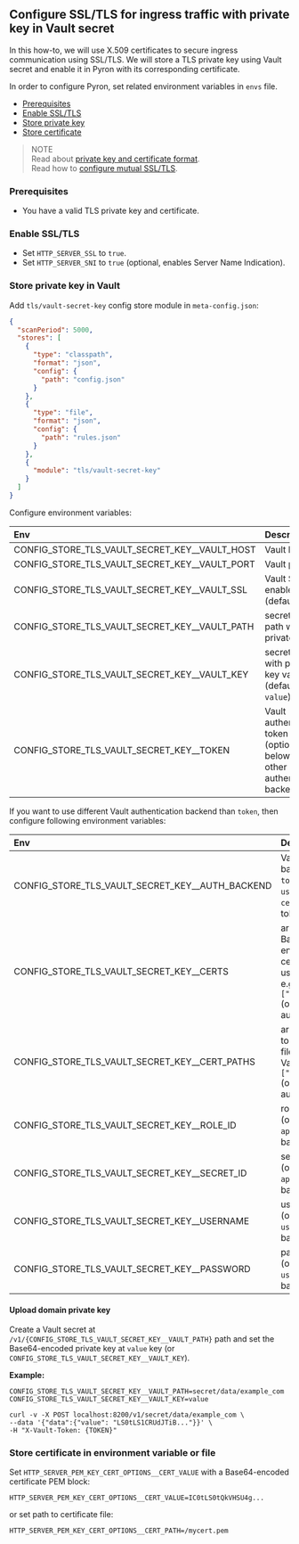 ## Configure SSL/TLS for ingress traffic with private key in Vault secret

In this how-to, we will use X.509 certificates to secure ingress communication using SSL/TLS.
We will store a TLS private key using Vault secret and enable it in Pyron with its corresponding certificate.

In order to configure Pyron, set related environment variables in `envs` file.

* [Prerequisites](#pre)
* [Enable SSL/TLS](#enable)
* [Store private key](#key-vault)
* [Store certificate](#cert-env)

> NOTE<br/>
> Read about [private key and certificate format](keycert-format.md).<br/>
> Read how to [configure mutual SSL/TLS](http-server-mtls-env.md).

<a id="pre"></a>
### Prerequisites

* You have a valid TLS private key and certificate.

<a id="enable"></a>
### Enable SSL/TLS

* Set `HTTP_SERVER_SSL` to `true`.
* Set `HTTP_SERVER_SNI` to `true` (optional, enables Server Name Indication).

<a id="key-vault"></a>
### Store private key in Vault

Add `tls/vault-secret-key` config store module in `meta-config.json`:

```json
{
  "scanPeriod": 5000,
  "stores": [
    {
      "type": "classpath",
      "format": "json",
      "config": {
        "path": "config.json"
      }
    },
    {
      "type": "file",
      "format": "json",
      "config": {
        "path": "rules.json"
      }
    },
    {
      "module": "tls/vault-secret-key"
    }
  ]
}
```

Configure environment variables:

| Env                                              | Description                                                                                       |
|:-------------------------------------------------|:--------------------------------------------------------------------------------------------------|
| CONFIG_STORE_TLS_VAULT_SECRET_KEY__VAULT_HOST    | Vault host                                                                                        |
| CONFIG_STORE_TLS_VAULT_SECRET_KEY__VAULT_PORT    | Vault port                                                                                        |
| CONFIG_STORE_TLS_VAULT_SECRET_KEY__VAULT_SSL     | Vault SSL enabled flag (default false)                                                            |
| CONFIG_STORE_TLS_VAULT_SECRET_KEY__VAULT_PATH    | secrets Vault path with private key                                                               |
| CONFIG_STORE_TLS_VAULT_SECRET_KEY__VAULT_KEY     | secret key with private key value (default `value`)                                               |
| CONFIG_STORE_TLS_VAULT_SECRET_KEY__TOKEN         | Vault authentication token (optional, see below for other authentication backends)                |

If you want to use different Vault authentication backend than `token`, then configure following environment variables:

| Env                                              | Description                                                                                                |
|:-------------------------------------------------|:-----------------------------------------------------------------------------------------------------------|
| CONFIG_STORE_TLS_VAULT_SECRET_KEY__AUTH_BACKEND  | Vault auth backend: `token`, `approle`, `userpass` or `cert` (default token)                               |
| CONFIG_STORE_TLS_VAULT_SECRET_KEY__CERTS         | array of Base64-encoded TLS certificates used by Vault, e.g. `["IC0t..."]` (optional, `cert` auth backend) |
| CONFIG_STORE_TLS_VAULT_SECRET_KEY__CERT_PATHS    | array of paths to certificate files used by Vault, e.g. `["mycert.pem"]` (optional, `cert` auth backend)   |
| CONFIG_STORE_TLS_VAULT_SECRET_KEY__ROLE_ID       | role id  (optional, `approle` auth backend)                                                                |
| CONFIG_STORE_TLS_VAULT_SECRET_KEY__SECRET_ID     | secret id  (optional, `approle` auth backend)                                                              |
| CONFIG_STORE_TLS_VAULT_SECRET_KEY__USERNAME      | username  (optional, `userpass` auth backend)                                                              |
| CONFIG_STORE_TLS_VAULT_SECRET_KEY__PASSWORD      | password  (optional, `userpass` auth backend)                                                              |

#### Upload domain private key

Create a Vault secret at `/v1/{CONFIG_STORE_TLS_VAULT_SECRET_KEY__VAULT_PATH}` path and set the Base64-encoded private key at `value` key (or `CONFIG_STORE_TLS_VAULT_SECRET_KEY__VAULT_KEY`).

__Example:__

```
CONFIG_STORE_TLS_VAULT_SECRET_KEY__VAULT_PATH=secret/data/example_com
CONFIG_STORE_TLS_VAULT_SECRET_KEY__VAULT_KEY=value
```

```
curl -v -X POST localhost:8200/v1/secret/data/example_com \
--data '{"data":{"value": "LS0tLS1CRUdJTiB..."}}' \
-H "X-Vault-Token: {TOKEN}"
```

<a id="cert-env"></a>
### Store certificate in environment variable or file

Set `HTTP_SERVER_PEM_KEY_CERT_OPTIONS__CERT_VALUE` with a Base64-encoded certificate PEM block:

```
HTTP_SERVER_PEM_KEY_CERT_OPTIONS__CERT_VALUE=IC0tLS0tQkVHSU4g...
```

or set path to certificate file:

```
HTTP_SERVER_PEM_KEY_CERT_OPTIONS__CERT_PATH=/mycert.pem
```